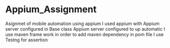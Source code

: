 # Appium_Assignment
Asignmet of mobile automation using appium
I used appium with Appium server configured in Base class
Appium server configured to up automatic
I use maven frame work in order to add maven dependency in pom file
I use Testng for assertion
